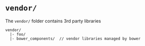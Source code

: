 # `vendor/`

The `vendor/` folder contains 3rd party libraries

```
vendor/
  |- foo/      
  |- bower_components/  // vendor libraries managed by bower
```

